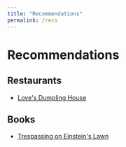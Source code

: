 ```yaml
---
title: "Recommendations"
permalink: /recs
---
```

# Recommendations
## Restaurants
- [Love's Dumpling House](Recommendations/LoveDumplingHouse.md)
## Books
- [Trespassing on Einstein's Lawn](https://www.amandagefter.com/trespassing)
